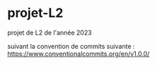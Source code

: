 # projet-L2
projet de L2 de l'année 2023

suivant la convention de commits suivante :
https://www.conventionalcommits.org/en/v1.0.0/
